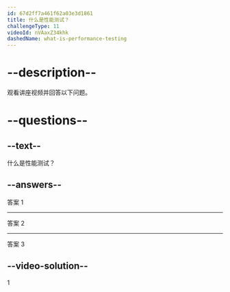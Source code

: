 ```yaml
---
id: 67d2ff7a461f62a03e3d1861
title: 什么是性能测试？
challengeType: 11
videoId: nVAaxZ34khk
dashedName: what-is-performance-testing
---
```


# --description--

观看讲座视频并回答以下问题。

# --questions--

## --text--

什么是性能测试？

## --answers--

答案 1

---

答案 2

---

答案 3

## --video-solution--

1

